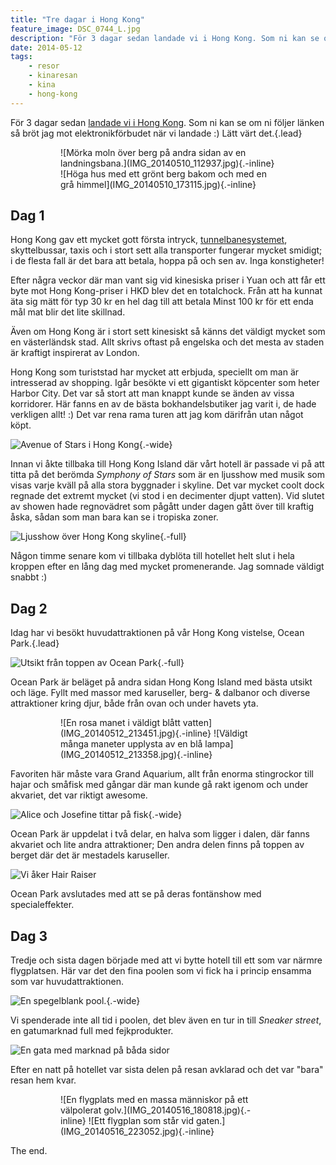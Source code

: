 ```yaml
---
title: "Tre dagar i Hong Kong"
feature_image: DSC_0744_L.jpg
description: "För 3 dagar sedan landade vi i Hong Kong. Som ni kan se om ni följer länken så bröt jag mot elektronikförbudet när vi landade :) Lätt värt…"
date: 2014-05-12
tags:
    - resor
    - kinaresan
    - kina
    - hong-kong
---
```


För 3 dagar sedan [landade vi i Hong Kong](http://instagram.com/p/nzT5Z2SKnj/). Som ni kan se om ni följer länken så bröt jag mot elektronikförbudet när vi landade :) Lätt värt det.{.lead}

<figure class="gallery -wide">
	<figure class="gallery-row">
		![Mörka moln över berg på andra sidan av en landningsbana.](IMG_20140510_112937.jpg){.-inline}
		![Höga hus med ett grönt berg bakom och med en grå himmel](IMG_20140510_173115.jpg){.-inline}
	</figure>
</figure>

## Dag 1

Hong Kong gav ett mycket gott första intryck, [tunnelbanesystemet](http://instagram.com/p/nzp6mHyKsX/), skyttelbussar, taxis och i stort sett alla transporter fungerar mycket smidigt; i de flesta fall är det bara att betala, hoppa på och sen av. Inga konstigheter!

Efter några veckor där man vant sig vid kinesiska priser i Yuan och att får ett byte mot Hong Kong-priser i HKD blev det en totalchock. Från att ha kunnat äta sig mätt för typ 30 kr en hel dag till att betala Minst 100 kr för ett enda mål mat blir det lite skillnad.

Även om Hong Kong är i stort sett kinesiskt så känns det väldigt mycket som en västerländsk stad. Allt skrivs oftast på engelska och det mesta av staden är kraftigt inspirerat av London.

Hong Kong som turiststad har mycket att erbjuda, speciellt om man är intresserad av shopping. Igår besökte vi ett gigantiskt köpcenter som heter Harbor City. Det var så stort att man knappt kunde se änden av vissa korridorer. Här fanns en av de bästa bokhandelsbutiker jag varit i, de hade verkligen allt! :) Det var rena rama turen att jag kom därifrån utan något köpt.

![Avenue of Stars i Hong Kong](P5110749_L.jpg){.-wide}

Innan vi åkte tillbaka till Hong Kong Island där vårt hotell är passade vi på att titta på det berömda _Symphony of Stars_ som är en ljusshow med musik som visas varje kväll på alla stora byggnader i skyline. Det var mycket coolt dock regnade det extremt mycket (vi stod i en decimenter djupt vatten). Vid slutet av showen hade regnovädret som pågått under dagen gått över till kraftig åska, sådan som man bara kan se i tropiska zoner.

![Ljusshow över Hong Kong skyline](P5110856.jpg){.-full}

Någon timme senare kom vi tillbaka dyblöta till hotellet helt slut i hela kroppen efter en lång dag med mycket promenerande. Jag somnade väldigt snabbt :)

## Dag 2

Idag har vi besökt huvudattraktionen på vår Hong Kong vistelse, Ocean Park.{.lead}

![Utsikt från toppen av Ocean Park](P5121100_L.jpg){.-full}

Ocean Park är beläget på andra sidan Hong Kong Island med bästa utsikt och läge. Fyllt med massor med karuseller, berg- & dalbanor och diverse attraktioner kring djur, både från ovan och under havets yta.

<figure class="gallery -wide">
	<figure class="gallery-row">
		![En rosa manet i väldigt blått vatten](IMG_20140512_213451.jpg){.-inline}
		![Väldigt många maneter upplysta av en blå lampa](IMG_20140512_213358.jpg){.-inline}
	</figure>
</figure>

Favoriten här måste vara Grand Aquarium, allt från enorma stingrockor till hajar och småfisk med gångar där man kunde gå rakt igenom och under akvariet, det var riktigt awesome.

![Alice och Josefine tittar på fisk](P5120985.jpg){.-wide}

Ocean Park är uppdelat i två delar, en halva som ligger i dalen, där fanns akvariet och lite andra attraktioner; Den andra delen finns på toppen av berget där det är mestadels karuseller.

![Vi åker Hair Raiser](DSC_0800-2.jpg)

Ocean Park avslutades med att se på deras fontänshow med specialeffekter.

## Dag 3

Tredje och sista dagen började med att vi bytte hotell till ett som var närmre flygplatsen. Här var det den fina poolen som vi fick ha i princip ensamma som var huvudattraktionen.

![En spegelblank pool.](DSC_0822_L.jpg){.-wide}

Vi spenderade inte all tid i poolen, det blev även en tur in till *Sneaker street*, en gatumarknad full med fejkprodukter.

![En gata med marknad på båda sidor](DSC_0810_L.jpg)

Efter en natt på hotellet var sista delen på resan avklarad och det var "bara" resan hem kvar.

<figure class="gallery -wide">
	<figure class="gallery-row">
		![En flygplats med en massa människor på ett välpolerat golv.](IMG_20140516_180818.jpg){.-inline}
		![Ett flygplan som står vid gaten.](IMG_20140516_223052.jpg){.-inline}
	</figure>
</figure>

The end.
